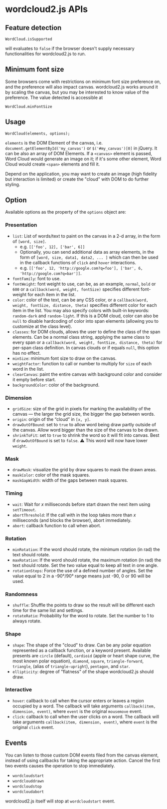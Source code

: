 # wordcloud2.js APIs

## Feature detection

    WordCloud.isSupported

will evaluates to `false` if the browser doesn't supply necessary functionalities for wordcloud2.js to run.

## Minimum font size

Some browsers come with restrictions on minimum font size preference on, and the preference will also impact canvas.
wordcloud2.js works around it by scaling the canvas, but you may be interested to know value of the preference. The value detected is accessible at

	WordCloud.minFontSize

## Usage

    WordCloud(elements, options);

`elements` is the DOM Element of the canvas, i.e. `document.getElementById('my_canvas')` or `$('#my_canvas')[0]` in jQuery.
It can be also an array of DOM Elements. If a `<canvas>` element is passed, Word Cloud would generate an image on it; if it's some other element, Word Cloud would create `<span>` elements and fill it.

Depend on the application, you may want to create an image (high fidelity but interaction is limited) or create the "cloud" with DOM to do further styling.

## Option

Available options as the property of the `options` object are:

### Presentation

* `list`: List of words/text to paint on the canvas in a 2-d array, in the form of `[word, size]`.
	* e.g. `[['foo', 12], ['bar', 6]]`
	* Optionally, you can send additional data as array elements, in the form of `[word, size, data1, data2, ... ]` which can then be used in the callback functions of `click` and `hover` interactions.
	* e.g. `[['foo', 12, 'http://google.com?q=foo'], ['bar', 6, 'http://google.com?q=bar']]`. 
* `fontFamily`: font to use.
* `fontWeight`: font weight to use, can be, as an example, `normal`, `bold` or `600` or a `callback(word, weight, fontSize)` specifies different font-weight for each item in the list. 
* `color`: color of the text, can be any CSS color, or a `callback(word, weight, fontSize, distance, theta)` specifies different color for each item in the list.
  You may also specify colors with built-in keywords: `random-dark` and `random-light`. If this is a DOM cloud, color can also be `null` to disable hardcoding of
  color into span elements (allowing you to customize at the class level).
* `classes`: for DOM clouds, allows the user to define the class of the span elements. Can be a normal class string,
  applying the same class to every span or a `callback(word, weight, fontSize, distance, theta)` for per-span class definition.
  In canvas clouds or if equals `null`, this option has no effect.
* `minSize`: minimum font size to draw on the canvas.
* `weightFactor`: function to call or number to multiply for `size` of each word in the list.
* `clearCanvas`: paint the entire canvas with background color and consider it empty before start.
* `backgroundColor`: color of the background.

### Dimension

* `gridSize`: size of the grid in pixels for marking the availability of the canvas — the larger the grid size, the bigger the gap between words.
* `origin`: origin of the “cloud” in `[x, y]`.
* `drawOutOfBound`: set to `true` to allow word being draw partly outside of the canvas. Allow word bigger than the size of the canvas to be drawn.
* `shrinkToFit`: set to `true` to shrink the word so it will fit into canvas. Best if `drawOutOfBound` is set to `false`. :warning: This word will now have lower `weight`.

### Mask

* `drawMask`: visualize the grid by draw squares to mask the drawn areas.
* `maskColor`: color of the mask squares.
* `maskGapWidth`: width of the gaps between mask squares.

### Timing

* `wait`: Wait for *x* milliseconds before start drawn the next item using `setTimeout`.
* `abortThreshold`: If the call with in the loop takes more than *x* milliseconds (and blocks the browser), abort immediately.
* `abort`: callback function to call when abort.

### Rotation

* `minRotation`: If the word should rotate, the minimum rotation (in rad) the text should rotate.
* `maxRotation`: If the word should rotate, the maximum rotation (in rad) the text should rotate. Set the two value equal to keep all text in one angle.
* `rotationSteps`: Force the use of a defined number of angles. Set the value equal to 2 in a -90°/90° range means just -90, 0 or 90 will be used. 

### Randomness

* `shuffle`: Shuffle the points to draw so the result will be different each time for the same list and settings.
* `rotateRatio`: Probability for the word to rotate. Set the number to 1 to always rotate.

### Shape

* `shape`: The shape of the "cloud" to draw. Can be any polar equation represented as a callback function, or a keyword present.
Available presents are `circle` (default), `cardioid` (apple or heart shape curve, the most known polar equation), `diamond`, `square`, `triangle-forward`, `triangle`, (alias of `triangle-upright`), `pentagon`, and `star`.
* `ellipticity`: degree of "flatness" of the shape wordcloud2.js should draw.

### Interactive

* `hover`: callback to call when the cursor enters or leaves a region occupied by a word. The callback will take arguments `callback(item, dimension, event)`, where `event` is the original `mousemove` event.
* `click`: callback to call when the user clicks on a word. The callback will take arguments `callback(item, dimension, event)`, where `event` is the original `click` event.

## Events

You can listen to those custom DOM events filed from the canvas element, instead of using callbacks for taking the appropriate action.
Cancel the first two events causes the operation to stop immediately.

* `wordcloudstart`
* `wordclouddrawn`
* `wordcloudstop`
* `wordcloudabort`

wordcloud2.js itself will stop at `wordcloudstart` event.
